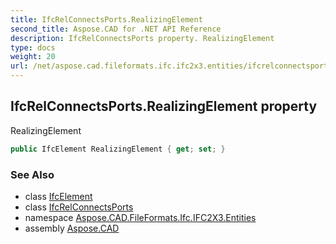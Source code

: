 ```yaml
---
title: IfcRelConnectsPorts.RealizingElement
second_title: Aspose.CAD for .NET API Reference
description: IfcRelConnectsPorts property. RealizingElement
type: docs
weight: 20
url: /net/aspose.cad.fileformats.ifc.ifc2x3.entities/ifcrelconnectsports/realizingelement/
---
```

## IfcRelConnectsPorts.RealizingElement property

RealizingElement

```csharp
public IfcElement RealizingElement { get; set; }
```

### See Also

* class [IfcElement](../../ifcelement/)
* class [IfcRelConnectsPorts](../)
* namespace [Aspose.CAD.FileFormats.Ifc.IFC2X3.Entities](../../ifcrelconnectsports/)
* assembly [Aspose.CAD](../../../)


